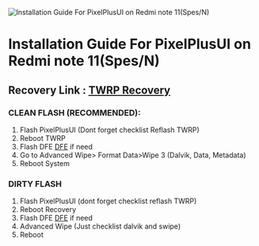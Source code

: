 ![Installation Guide For PixelPlusUI on Redmi note 11(Spes/N)](https://i.imgur.com/pmZkslu.png "Installation")

# Installation Guide For PixelPlusUI on Redmi note 11(Spes/N)

## Recovery Link : [TWRP Recovery](https://t.me/RN11IDUpdate/14)


### CLEAN FLASH (RECOMMENDED): 
1. Flash PixelPlusUI (Dont forget checklist Reflash TWRP)
2. Reboot TWRP
3. Flash DFE [DFE](https://t.me/RN11Indonesia/19693) if need
4. Go to Advanced Wipe> Format Data>Wipe 3 (Dalvik, Data, Metadata)
5. Reboot System

### DIRTY FLASH
1. Flash PixelPlusUI (dont forget checklist reflash TWRP)
2. Reboot Recovery
3. Flash DFE [DFE](https://t.me/RN11Indonesia/19693) if need
4. Advanced Wipe (Just checklist dalvik and swipe)
5. Reboot